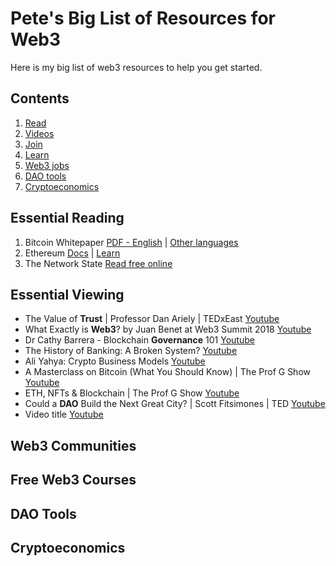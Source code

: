 # Pete's Big List of Resources for Web3

Here is my big list of web3 resources to help you get started.

## Contents
1. [Read](#essential-reading)
3. [Videos](#essential-viewing)
3. [Join](#web3-communities)
3. [Learn](#free-web3-courses)
2. [Web3 jobs](#web3-jobs)
3. [DAO tools](#dao-tools)
2. [Cryptoeconomics](#cryptoeconomics)



## Essential Reading
1. Bitcoin Whitepaper [PDF - English](https://bitcoin.org/bitcoin.pdf) | [Other languages](https://bitcoin.org/en/bitcoin-paper)
2. Ethereum [Docs](https://ethereum.org/en/developers/docs/) | [Learn](https://ethereum.org/en/learn/)
3. The Network State [Read free online](https://thenetworkstate.com/)


## Essential Viewing
- The Value of **Trust** | Professor Dan Ariely | TEDxEast <a href="https://youtu.be/mwzBJF5Q7Vw?t=95" target="_blank">Youtube</a>
- What Exactly is **Web3**? by Juan Benet at Web3 Summit 2018 <a href="https://www.youtube.com/watch?v=l44z35vabvA" target="_blank">Youtube</a>
- Dr Cathy Barrera - Blockchain **Governance** 101 <a href="https://www.youtube.com/watch?v=LNTsQsm6B44" target="_blank">Youtube</a>
- The History of Banking: A Broken System? <a href="https://www.youtube.com/watch?v=aIQY44LCIjc" target="_blank">Youtube</a>
- Ali Yahya: Crypto Business Models <a href="https://www.youtube.com/watch?v=AI1N6dY8vSQ" target="_blank">Youtube</a>
- A Masterclass on Bitcoin (What You Should Know) | The Prof G Show <a href="https://www.youtube.com/watch?v=1AVLV3fq4Ic" target="_blank">Youtube</a>
- ETH, NFTs & Blockchain | The Prof G Show <a href="https://www.youtube.com/watch?v=EZLDwnXGzOM" target="_blank">Youtube</a>
- Could a **DAO** Build the Next Great City? | Scott Fitsimones | TED <a href="https://www.youtube.com/watch?v=zTStDvUtQWc" target="_blank">Youtube</a>
- Video title <a href="" target="_blank">Youtube</a>

## Web3 Communities

## Free Web3 Courses

## DAO Tools

## Cryptoeconomics